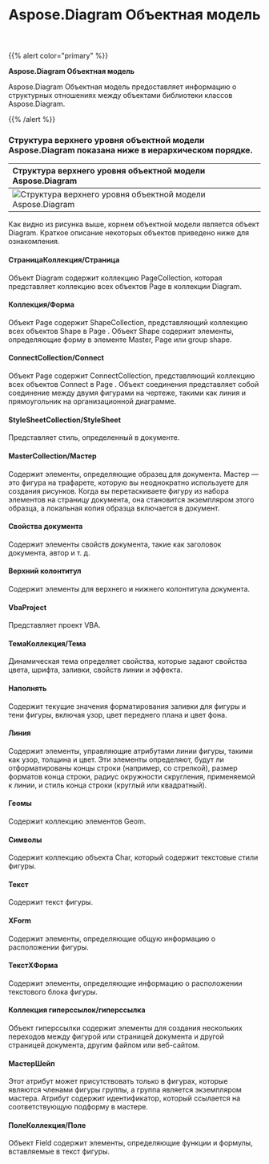 ﻿---
title: Aspose.Diagram Объектная модель
linktitle: Aspose.Diagram Объектная модель
type: docs
description: Aspose.Diagram Объектная модель предоставляет информацию о структурных отношениях между объектами библиотеки классов Aspose.Diagram.
weight: 20
url: /ru/net/object_model
---
{{% alert color="primary" %}} 

**Aspose.Diagram Объектная модель**

Aspose.Diagram Объектная модель предоставляет информацию о структурных отношениях между объектами библиотеки классов Aspose.Diagram.

{{% /alert %}} 

### Структура верхнего уровня объектной модели Aspose.Diagram показана ниже в иерархическом порядке.

|**Структура верхнего уровня объектной модели Aspose.Diagram**|
|:- |
|![Структура верхнего уровня объектной модели Aspose.Diagram](diagram-classes.png)|

Как видно из рисунка выше, корнем объектной модели является объект Diagram. Краткое описание некоторых объектов приведено ниже для ознакомления.

#### **СтраницаКоллекция/Страница**

Объект Diagram содержит коллекцию PageCollection, которая представляет коллекцию всех объектов Page в коллекции Diagram.

#### **Коллекция/Форма**

Объект Page содержит ShapeCollection, представляющий коллекцию всех объектов Shape в Page . Объект Shape содержит элементы, определяющие форму в элементе Master, Page или group shape.

#### **ConnectCollection/Connect**

Объект Page содержит ConnectCollection, представляющий коллекцию всех объектов Connect в Page . Объект соединения представляет собой соединение между двумя фигурами на чертеже, такими как линия и прямоугольник на организационной диаграмме.

#### **StyleSheetCollection/StyleSheet**

Представляет стиль, определенный в документе.

#### **MasterCollection/Мастер**

Содержит элементы, определяющие образец для документа. Мастер — это фигура на трафарете, которую вы неоднократно используете для создания рисунков. Когда вы перетаскиваете фигуру из набора элементов на страницу документа, она становится экземпляром этого образца, а локальная копия образца включается в документ.

#### **Свойства документа**

Содержит элементы свойств документа, такие как заголовок документа, автор и т. д.

#### **Верхний колонтитул**

Содержит элементы для верхнего и нижнего колонтитула документа.

#### **VbaProject**

Представляет проект VBA.

#### **ТемаКоллекция/Тема**

Динамическая тема определяет свойства, которые задают свойства цвета, шрифта, заливки, свойств линии и эффекта.

#### **Наполнять**

Содержит текущие значения форматирования заливки для фигуры и тени фигуры, включая узор, цвет переднего плана и цвет фона.

#### **Линия**

Содержит элементы, управляющие атрибутами линии фигуры, такими как узор, толщина и цвет. Эти элементы определяют, будут ли отформатированы концы строки (например, со стрелкой), размер форматов конца строки, радиус окружности скругления, применяемой к линии, и стиль конца строки (круглый или квадратный).

#### **Геомы**

Содержит коллекцию элементов Geom.

#### **Символы**

Содержит коллекцию объекта Char, который содержит текстовые стили фигуры.

#### **Текст**

Содержит текст фигуры.

#### **XForm**

Содержит элементы, определяющие общую информацию о расположении фигуры.

#### **ТекстXФорма**

Содержит элементы, определяющие информацию о расположении текстового блока фигуры.

#### **Коллекция гиперссылок/гиперссылка**

Объект гиперссылки содержит элементы для создания нескольких переходов между фигурой или страницей документа и другой страницей документа, другим файлом или веб-сайтом.

#### **МастерШейп**

Этот атрибут может присутствовать только в фигурах, которые являются членами фигуры группы, а группа является экземпляром мастера. Атрибут содержит идентификатор, который ссылается на соответствующую подформу в мастере.

#### **ПолеКоллекция/Поле**

Объект Field содержит элементы, определяющие функции и формулы, вставляемые в текст фигуры.
